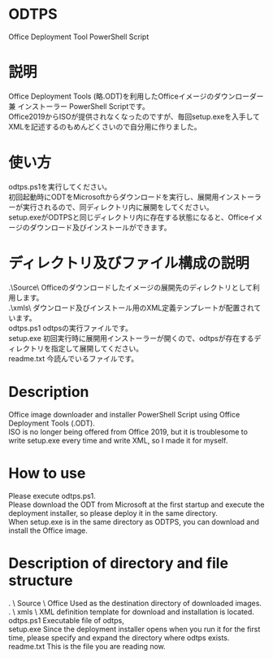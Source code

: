 # ODTPS
Office Deployment Tool PowerShell Script  
  
# 説明
Office Deployment Tools (略.ODT)を利用したOfficeイメージのダウンローダー 兼 インストーラー PowerShell Scriptです。  
Office2019からISOが提供されなくなったのですが、毎回setup.exeを入手してXMLを記述するのもめんどくさいので自分用に作りました。  

# 使い方
odtps.ps1を実行してください。  
初回起動時にODTをMicrosoftからダウンロードを実行し、展開用インストーラーが実行されるので、同ディレクトリ内に展開をしてください。  
setup.exeがODTPSと同じディレクトリ内に存在する状態になると、Officeイメージのダウンロード及びインストールができます。  

# ディレクトリ及びファイル構成の説明
.\Source\	Officeのダウンロードしたイメージの展開先のディレクトリとして利用します。  
.\xmls\		ダウンロード及びインストール用のXML定義テンプレートが配置されています。  
odtps.ps1	odtpsの実行ファイルです。  
setup.exe	初回実行時に展開用インストーラーが開くので、odtpsが存在するディレクトリを指定して展開してください。  
readme.txt	今読んでいるファイルです。  
  
  
# Description
Office image downloader and installer PowerShell Script using Office Deployment Tools (.ODT).  
ISO is no longer being offered from Office 2019, but it is troublesome to write setup.exe every time and write XML, so I made it for myself.  

# How to use
Please execute odtps.ps1.  
Please download the ODT from Microsoft at the first startup and execute the deployment installer, so please deploy it in the same directory.  
When setup.exe is in the same directory as ODTPS, you can download and install the Office image.  

# Description of directory and file structure
. \ Source \ Office Used as the destination directory of downloaded images.  
. \ xmls \ XML definition template for download and installation is located.  
odtps.ps1 Executable file of odtps,  
setup.exe Since the deployment installer opens when you run it for the first time, please specify and expand the directory where odtps exists.  
readme.txt This is the file you are reading now.  
